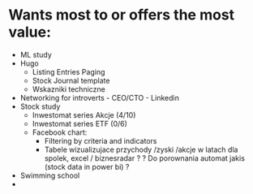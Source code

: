 # Wants most to or offers the most value:
- ML study
- Hugo
    - Listing Entries Paging
    - Stock Journal template
    - Wskazniki techniczne
- Networking for introverts - CEO/CTO - Linkedin
- Stock study
    - Inwestomat series Akcje (4/10)
    - Inwestomat series ETF (0/6)
    - Facebook chart:
        - Filtering by criteria and indicators
        - Tabele wizualizujace przychody /zyski /akcje w latach dla spolek, excel / biznesradar ? ? Do porownania automat jakis (stock data in power bi) ?
- Swimming school
- 